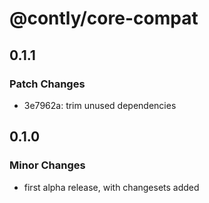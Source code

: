 # @contly/core-compat

## 0.1.1

### Patch Changes

- 3e7962a: trim unused dependencies

## 0.1.0

### Minor Changes

- first alpha release, with changesets added
